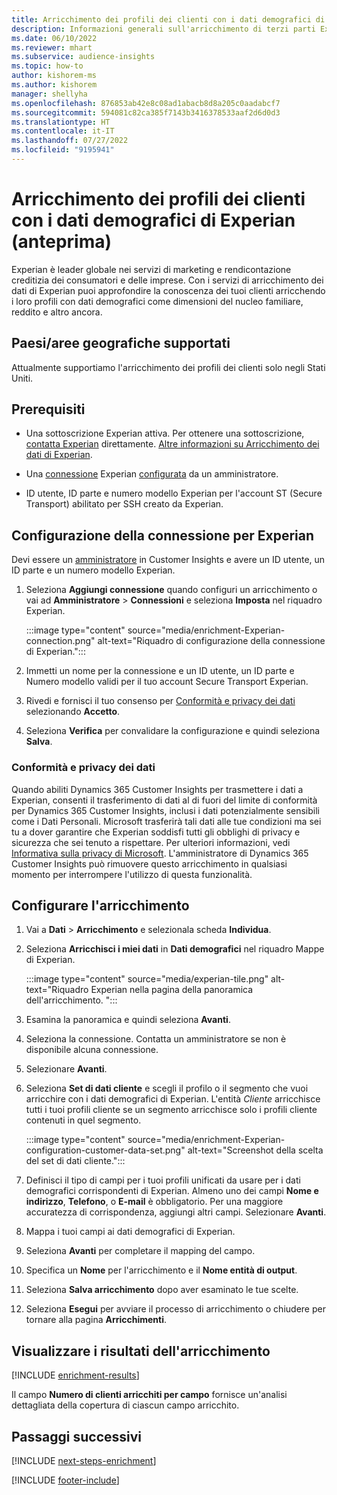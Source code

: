 ```yaml
---
title: Arricchimento dei profili dei clienti con i dati demografici di Experian (anteprima)
description: Informazioni generali sull'arricchimento di terzi parti Experian.
ms.date: 06/10/2022
ms.reviewer: mhart
ms.subservice: audience-insights
ms.topic: how-to
author: kishorem-ms
ms.author: kishorem
manager: shellyha
ms.openlocfilehash: 876853ab42e8c08ad1abacb8d8a205c0aadabcf7
ms.sourcegitcommit: 594081c82ca385f7143b3416378533aaf2d6d0d3
ms.translationtype: HT
ms.contentlocale: it-IT
ms.lasthandoff: 07/27/2022
ms.locfileid: "9195941"
---
```

# <a name="enrich-customer-profiles-with-demographics-from-experian-preview"></a>Arricchimento dei profili dei clienti con i dati demografici di Experian (anteprima)

Experian è leader globale nei servizi di marketing e rendicontazione creditizia dei consumatori e delle imprese. Con i servizi di arricchimento dei dati di Experian puoi approfondire la conoscenza dei tuoi clienti arricchendo i loro profili con dati demografici come dimensioni del nucleo familiare, reddito e altro ancora.

## <a name="supported-countriesregions"></a>Paesi/aree geografiche supportati

Attualmente supportiamo l'arricchimento dei profili dei clienti solo negli Stati Uniti.

## <a name="prerequisites"></a>Prerequisiti

- Una sottoscrizione Experian attiva. Per ottenere una sottoscrizione, [contatta Experian](https://www.experian.com/marketing-services/contact) direttamente. [Altre informazioni su Arricchimento dei dati di Experian](https://www.experian.com/marketing-services/microsoft?cmpid=ems_web_mci_cdppage).

- Una [connessione](connections.md) Experian [configurata](#configure-the-connection-for-experian) da un amministratore.

- ID utente, ID parte e numero modello Experian per l'account ST (Secure Transport) abilitato per SSH creato da Experian.

## <a name="configure-the-connection-for-experian"></a>Configurazione della connessione per Experian

Devi essere un [amministratore](permissions.md#admin) in Customer Insights e avere un ID utente, un ID parte e un numero modello Experian.

1. Seleziona **Aggiungi connessione** quando configuri un arricchimento o vai ad **Amministratore** > **Connessioni** e seleziona **Imposta** nel riquadro Experian.

   :::image type="content" source="media/enrichment-Experian-connection.png" alt-text="Riquadro di configurazione della connessione di Experian.":::

1. Immetti un nome per la connessione e un ID utente, un ID parte e Numero modello validi per il tuo account Secure Transport Experian.

1. Rivedi e fornisci il tuo consenso per [Conformità e privacy dei dati](#data-privacy-and-compliance) selezionando **Accetto**.

1. Seleziona **Verifica** per convalidare la configurazione e quindi seleziona **Salva**.

### <a name="data-privacy-and-compliance"></a>Conformità e privacy dei dati

Quando abiliti Dynamics 365 Customer Insights per trasmettere i dati a Experian, consenti il trasferimento di dati al di fuori del limite di conformità per Dynamics 365 Customer Insights, inclusi i dati potenzialmente sensibili come i Dati Personali. Microsoft trasferirà tali dati alle tue condizioni ma sei tu a dover garantire che Experian soddisfi tutti gli obblighi di privacy e sicurezza che sei tenuto a rispettare. Per ulteriori informazioni, vedi [Informativa sulla privacy di Microsoft](https://go.microsoft.com/fwlink/?linkid=396732). L'amministratore di Dynamics 365 Customer Insights può rimuovere questo arricchimento in qualsiasi momento per interrompere l'utilizzo di questa funzionalità.

## <a name="configure-the-enrichment"></a>Configurare l'arricchimento

1. Vai a **Dati** > **Arricchimento** e selezionala scheda **Individua**.

1. Seleziona **Arricchisci i miei dati** in **Dati demografici** nel riquadro Mappe di Experian.

   :::image type="content" source="media/experian-tile.png" alt-text="Riquadro Experian nella pagina della panoramica dell'arricchimento. ":::

1. Esamina la panoramica e quindi seleziona **Avanti**.

1. Seleziona la connessione. Contatta un amministratore se non è disponibile alcuna connessione.

1. Selezionare **Avanti**.

1. Seleziona **Set di dati cliente** e scegli il profilo o il segmento che vuoi arricchire con i dati demografici di Experian. L'entità *Cliente* arricchisce tutti i tuoi profili cliente se un segmento arricchisce solo i profili cliente contenuti in quel segmento.

    :::image type="content" source="media/enrichment-Experian-configuration-customer-data-set.png" alt-text="Screenshot della scelta del set di dati cliente.":::

1. Definisci il tipo di campi per i tuoi profili unificati da usare per i dati demografici corrispondenti di Experian. Almeno uno dei campi **Nome e indirizzo**, **Telefono**, o **E-mail** è obbligatorio. Per una maggiore accuratezza di corrispondenza, aggiungi altri campi. Selezionare **Avanti**.

1. Mappa i tuoi campi ai dati demografici di Experian.

1. Seleziona **Avanti** per completare il mapping del campo.

1. Specifica un **Nome** per l'arricchimento e il **Nome entità di output**.

1. Seleziona **Salva arricchimento** dopo aver esaminato le tue scelte.

1. Seleziona **Esegui** per avviare il processo di arricchimento o chiudere per tornare alla pagina **Arricchimenti**.

## <a name="view-enrichment-results"></a>Visualizzare i risultati dell'arricchimento

[!INCLUDE [enrichment-results](includes/enrichment-results.md)]

Il campo **Numero di clienti arricchiti per campo** fornisce un'analisi dettagliata della copertura di ciascun campo arricchito.

## <a name="next-steps"></a>Passaggi successivi

[!INCLUDE [next-steps-enrichment](includes/next-steps-enrichment.md)]

[!INCLUDE [footer-include](includes/footer-banner.md)]
